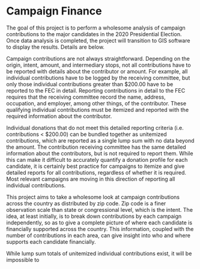 # Campaign Finance

The goal of this project is to perform a wholesome analysis of campaign contributions to the major candidates in the 2020 Presidential Election. Once data analysis is completed, the project will transition to GIS software to display the results. Details are below.

Campaign contributions are not always straightforward. Depending on the origin, intent, amount, and intermediary stops, not all contributions have to be reported with details about the contributor or amount. For example, all individual contributions have to be logged by the receiving committee, but only those individual contributions greater than $200.00 have to be reported to the FEC in detail. Reporting contributions in detail to the FEC requires that the receiving committee record the name, address, occupation, and employer, among other things, of the contributor. These qualifying individual contributions must be itemized and reported with the required information about the contributor.

Individual donations that do not meet this detailed reporting criteria (i.e. contributions < $200.00) can be bundled together as unitemized contributions, which are reported as a single lump sum with no data beyond the amount. The contribution receiving committee has the same detailed information about the contributors, but is not required to report them. While this can make it difficult to accurately quantify a donation profile for each candidate, it is certainly best practice for campaigns to itemize and give detailed reports for all contributions, regardless of whether it is required. Most relevant campaigns are moving in this direction of reporting all individual contributions.

This project aims to take a wholesome look at campaign contributions across the country as distributed by zip code. Zip code is a finer observation scale than state or congressional level, which is the intent. The idea, at least initially, is to break down contributions by each campaign independently, so as to give a complete picture of where each candidate is financially supported across the country. This information, coupled with the number of contributions in each area, can give insight into who and where supports each candidate financially.

While lump sum totals of unitemized individual contributions exist, it will be impossible to 